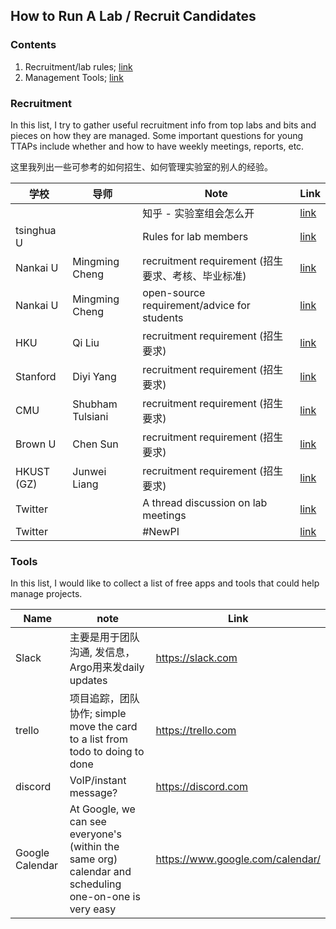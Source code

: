 ## How to Run A Lab / Recruit Candidates

### Contents
1. Recruitment/lab rules; [link](#recruitment)
2. Management Tools; [link](#tools)


### Recruitment

In this list, I try to gather useful recruitment info from top labs and bits and pieces on how they are managed. Some important questions for young TTAPs include whether and how to have weekly meetings, reports, etc.

这里我列出一些可参考的如何招生、如何管理实验室的别人的经验。


| 学校       | 导师           | Note                                               | Link                                                                                                                                                                              |
|------------|----------------|----------------------------------------------------|-----------------------------------------------------------------------------------------------------------------------------------------------------------------------------------|
|            |                | 知乎 - 实验室组会怎么开                            | [link](https://www.zhihu.com/question/22215108?utm_source=wechat_session&utm_medium=social&utm_oi=1011005853909884928&utm_content=group3_supplementQuestions&utm_campaign=shareopn)       |
| tsinghua U |                | Rules for lab members                              | [link](https://www.zhihu.com/question/510167831/answer/2618083563?utm_source=wechat_session&utm_medium=social&utm_oi=1011005853909884928&utm_content=group3_Answer&utm_campaign=shareopn) |
| Nankai U   | Mingming Cheng | recruitment requirement (招生要求、考核、毕业标准) | [link](https://mmcheng.net/recruit/)                                                                                                                                                      |
|Nankai U	|Mingming Cheng 	|open-source requirement/advice for students	|[link](https://mmcheng.net/notice/)|
|HKU	|Qi Liu 	|recruitment requirement (招生要求)	|[link](https://leuchine.github.io/post/recruitment/)|
|Stanford	|Diyi Yang 	|recruitment requirement (招生要求)	|[link](https://cs.stanford.edu/~diyiy/getinvolved.html)|
|CMU	|Shubham Tulsiani	|recruitment requirement (招生要求)	|[link](https://shubhtuls.github.io/)|
|Brown U	| Chen Sun	|recruitment requirement (招生要求)	|[link](https://chensun.me/application.html)|
|HKUST (GZ)	| Junwei Liang	|recruitment requirement (招生要求)	|[link](https://junweiliang.me/letter.html)|
|Twitter	| | A thread discussion on lab meetings	|[link](https://twitter.com/adjiboussodieng/status/1569471796839354370)|
|Twitter	| | #NewPI	|[link](https://twitter.com/hashtag/NewPI)|

### Tools

In this list, I would like to collect a list of free apps and tools that could help manage projects.

| Name            | note                                                                                                   | Link                             |
|-----------------|--------------------------------------------------------------------------------------------------------|----------------------------------|
| Slack           | 主要是用于团队沟通, 发信息，Argo用来发daily updates                                                    | https://slack.com                |
| trello          | 项目追踪，团队协作; simple move the card to a list from todo to doing to done    | https://trello.com               |
| discord         | VoIP/instant message?                                                                                  | https://discord.com              |
| Google Calendar | At Google, we can see everyone's (within the same org) calendar and scheduling one-on-one is very easy | https://www.google.com/calendar/ |

